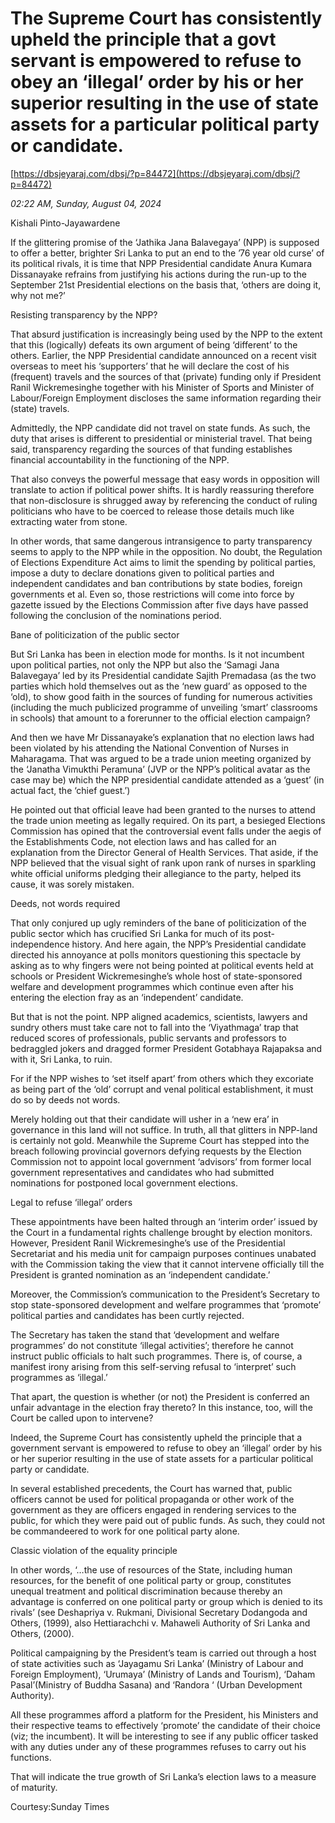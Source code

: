 # The  Supreme Court has consistently upheld the principle that a govt servant is empowered to refuse to obey an ‘illegal’ order by his or her superior resulting in the use of state assets for a particular political party or candidate.

[https://dbsjeyaraj.com/dbsj/?p=84472](https://dbsjeyaraj.com/dbsj/?p=84472)

*02:22 AM, Sunday, August 04, 2024*

Kishali  Pinto-Jayawardene

If the glittering promise of the ‘Jathika Jana Balavegaya’ (NPP) is supposed to offer a better, brighter Sri Lanka to put an end to the ’76 year old curse’ of its political rivals, it is time that NPP Presidential candidate Anura Kumara Dissanayake refrains from justifying his actions during the run-up to the September 21st Presidential elections on the basis that, ‘others are doing it, why not me?’

Resisting transparency by the NPP?

That absurd justification is increasingly being used by the NPP to the extent that this (logically) defeats its own argument of being ‘different’ to the others. Earlier, the NPP Presidential candidate announced on a recent visit overseas to meet his ‘supporters’ that he will declare the cost of his (frequent) travels and the sources of that (private) funding only if President Ranil Wickremesinghe together with his Minister of Sports and Minister of Labour/Foreign Employment discloses the same information regarding their (state) travels.

Admittedly, the NPP candidate did not travel on state funds. As such, the duty that arises is different to presidential or ministerial travel. That being said, transparency regarding the sources of that funding establishes financial accountability in the functioning of the NPP.

That also conveys the powerful message that easy words in opposition will translate to action if political power shifts. It is hardly reassuring therefore that non-disclosure is shrugged away by referencing the conduct of ruling politicians who have to be coerced to release those details much like extracting water from stone.

In other words, that same dangerous intransigence to party transparency seems to apply to the NPP while in the opposition. No doubt, the Regulation of Elections Expenditure Act aims to limit the spending by political parties, impose a duty to declare donations given to political parties and independent candidates and ban contributions by state bodies, foreign governments et al. Even so, those restrictions will come into force by gazette issued by the Elections Commission after five days have passed following the conclusion of the nominations period.

Bane of politicization of the public sector

But Sri Lanka has been in election mode for months. Is it not incumbent upon political parties, not only the NPP but also the ‘Samagi Jana Balavegaya’ led by its Presidential candidate Sajith Premadasa (as the two parties which hold themselves out as the ‘new guard’ as opposed to the ‘old), to show good faith in the sources of funding for numerous activities (including the much publicized programme of unveiling ‘smart’ classrooms in schools) that amount to a forerunner to the official election campaign?

And then we have Mr Dissanayake’s explanation that no election laws had been violated by his attending the National Convention of Nurses in Maharagama. That was argued to be a trade union meeting organized by the ‘Janatha Vimukthi Peramuna’ (JVP or the NPP’s political avatar as the case may be) which the NPP presidential candidate attended as a ‘guest’ (in actual fact, the ‘chief guest.’)

He pointed out that official leave had been granted to the nurses to attend the trade union meeting as legally required. On its part, a besieged Elections Commission has opined that the controversial event falls under the aegis of the Establishments Code, not election laws and has called for an explanation from the Director General of Health Services.  That aside, if the NPP believed that the visual sight of rank upon rank of nurses in sparkling white official uniforms pledging their allegiance to the party, helped its cause, it was sorely mistaken.

Deeds, not words required

That only conjured up ugly reminders of the bane of politicization of the public sector which has crucified Sri Lanka for much of its post-independence history. And here again, the NPP’s Presidential candidate directed his annoyance at polls monitors questioning this spectacle by asking as to why fingers were not being pointed at political events held at schools or President Wickremesinghe’s whole host of state-sponsored welfare and development programmes which continue even after his entering the election fray as an ‘independent’ candidate.

But that is not the point. NPP aligned academics, scientists, lawyers and sundry others must take care not to fall into the ‘Viyathmaga’ trap that reduced scores of professionals, public servants and professors to bedraggled jokers and dragged former President Gotabhaya Rajapaksa and with it, Sri Lanka, to ruin.

For if the NPP wishes to ‘set itself apart’ from others which they excoriate as being part of the ‘old’ corrupt and venal political establishment, it must do so by deeds not words.

Merely holding out that their candidate will usher in a ‘new era’ in governance in this land will not suffice. In truth, all that glitters in NPP-land is certainly not gold.  Meanwhile the Supreme Court has stepped into the breach following provincial governors defying requests by the Election Commission not to appoint local government ‘advisors’ from former local government representatives and candidates who had submitted nominations for postponed local government elections.

Legal to refuse ‘illegal’ orders

These appointments have been halted through an ‘interim order’ issued by the Court in a fundamental rights challenge brought by election monitors. However, President Ranil Wickremesinghe’s use of the Presidential Secretariat and his media unit for campaign purposes continues unabated with the Commission taking the view that it cannot intervene officially till the President is granted nomination as an ‘independent candidate.’

Moreover, the Commission’s communication to the President’s Secretary to stop state-sponsored development and welfare programmes that ‘promote’ political parties and candidates has been curtly rejected.

The Secretary has taken the stand that ‘development and welfare programmes’ do not constitute ‘illegal activities’; therefore he cannot instruct public officials to halt such programmes. There is, of course, a manifest irony arising from this self-serving refusal to ‘interpret’ such programmes as ‘illegal.’

That apart, the question is whether (or not) the President is conferred an unfair advantage in the election fray thereto? In this instance, too, will the Court be called upon to intervene?

Indeed, the Supreme Court has consistently upheld the principle that a government servant is empowered to refuse to obey an ‘illegal’ order by his or her superior resulting in the use of state assets for a particular political party or candidate.

In several established precedents, the Court has warned that, public officers cannot be used for political propaganda or other work of the government as they are officers engaged in rendering services to the public, for which they were paid out of public funds. As such, they could not be commandeered to work for one political party alone.

Classic violation of the equality principle

In other words, ‘…the use of resources of the State, including human resources, for the benefit of one political party or group, constitutes unequal treatment and political discrimination because thereby an advantage is conferred on one political party or group which is denied to its rivals’ (see Deshapriya v. Rukmani, Divisional Secretary Dodangoda and Others, (1999), also Hettiarachchi v. Mahaweli Authority of Sri Lanka and Others, (2000).

Political campaigning by the President’s team is carried out through a host of state activities such as ‘Jayagamu Sri Lanka’ (Ministry of Labour and Foreign Employment), ‘Urumaya’ (Ministry of Lands and Tourism), ‘Daham Pasal’(Ministry of Buddha Sasana) and ‘Randora ‘ (Urban Development Authority).

All these programmes afford a platform for the President, his Ministers and their respective teams to effectively ‘promote’ the candidate of their choice (viz; the incumbent). It will be interesting to see if any public officer tasked with any duties under any of these programmes refuses to carry out his functions.

That will indicate the true growth of Sri Lanka’s election laws to a measure of maturity.

Courtesy:Sunday Times

